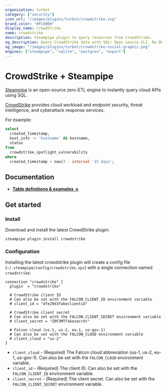 ```yaml
---
organization: turbot
category: ["security"]
icon_url: "/images/plugins/turbot/crowdstrike.svg"
brand_color: "#FC0000"
display_name: CrowdStrike
name: crowdstrike
description: Steampipe plugin to query resources from CrowdStrike.
og_description: Query CrowdStrike data with SQL! Open source CLI. No DB required.
og_image: "/images/plugins/turbot/crowdstrike-social-graphic.png"
engines: ["steampipe", "sqlite", "postgres", "export"]
---
```


# CrowdStrike + Steampipe

[Steampipe](https://steampipe.io) is an open-source zero-ETL engine to instantly query cloud APIs using SQL.

[CrowdStrike](https://crowdstrike.com) provides cloud workload and endpoint security, threat intelligence, and cyberattack response services.

For example:

```sql
select
  created_timestamp,
  host_info -> 'hostname' AS hostname,
  status
from
  crowdstrike_spotlight_vulnerability
where
  created_timestamp > now() - interval '15 days';
```

## Documentation

- **[Table definitions & examples →](/plugins/turbot/crowdstrike/tables)**

## Get started

### Install

Download and install the latest CrowdStrike plugin:

```shell
steampipe plugin install crowdstrike
```

### Configuration

Installing the latest crowdstrike plugin will create a config file (`~/.steampipe/config/crowdstrike.spc`) with a single connection named `crowdstrike`:

```hcl
connection "crowdstrike" {
  plugin  = "crowdstrike"

  # CrowdStrike client ID
  # Can also be set with the FALCON_CLIENT_ID environment variable
  # client_id = "4fe29d3fakeclientid"

  # CrowdStrike client secret
  # Can also be set with the FALCON_CLIENT_SECRET environment variable
  # client_secret = "Z0F3MTfakesecret"

  # Falcon cloud (us-1, us-2, eu-1, us-gov-1)
  # Can also be set with the FALCON_CLOUD environment variable
  # client_cloud = "us-2"
}
```

- `client_cloud` - (Required) The Falcon cloud abbreviation (us-1, us-2, eu-1, us-gov-1). Can also be set with the `FALCON_CLOUD` environment variable.
- `client_id` - (Required) The client ID. Can also be set with the `FALCON_CLIENT_ID` environment variable.
- `client_secret` - (Required) The client secret. Can also be set with the `FALCON_CLIENT_SECRET` environment variable.


